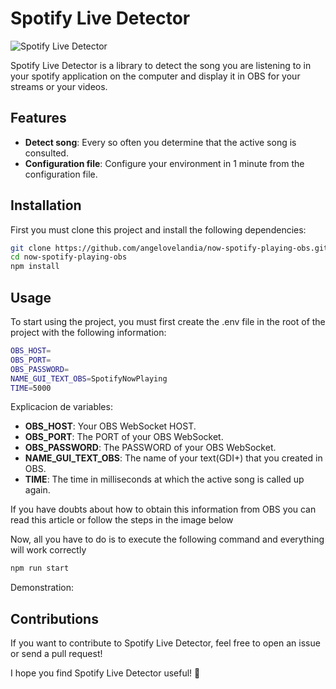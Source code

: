 # Spotify Live Detector

![Spotify Live Detector](https://img.shields.io/badge/Deployer%20Lib-v1.0.0-blue.svg)

Spotify Live Detector is a library to detect the song you are listening to in your spotify application on the computer and display it in OBS for your streams or your videos.

## Features

- **Detect song**: Every so often you determine that the active song is consulted.
- **Configuration file**: Configure your environment in 1 minute from the configuration file.

## Installation

First you must clone this project and install the following dependencies:

```bash
git clone https://github.com/angelovelandia/now-spotify-playing-obs.git
cd now-spotify-playing-obs
npm install
```

## Usage
To start using the project, you must first create the .env file in the root of the project with the following information:

```bash
OBS_HOST=
OBS_PORT=
OBS_PASSWORD=
NAME_GUI_TEXT_OBS=SpotifyNowPlaying
TIME=5000
```

Explicacion de variables:

- **OBS_HOST**: Your OBS WebSocket HOST.
- **OBS_PORT**: The PORT of your OBS WebSocket.
- **OBS_PASSWORD**: The PASSWORD of your OBS WebSocket.
- **NAME_GUI_TEXT_OBS**: The name of your text(GDI+) that you created in OBS.
- **TIME**: The time in milliseconds at which the active song is called up again.

If you have doubts about how to obtain this information from OBS you can read this article or follow the steps in the image below

Now, all you have to do is to execute the following command and everything will work correctly

```bash
npm run start
```

Demonstration:

## Contributions
If you want to contribute to Spotify Live Detector, feel free to open an issue or send a pull request!

I hope you find Spotify Live Detector useful! 🚀